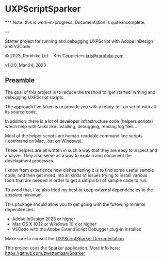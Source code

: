 # UXPScriptSparker

  *** Note: this is work-in-progress. Documentation is quite incomplete.

--

Starter project for running and debugging UXPScript with Adobe InDesign and VSCode

© 2023, Rorohiko Ltd. - Kris Coppieters
kris@rorohiko.com

v1.0.0, Mar 24, 2023

## Preamble

The goal of this project is to reduce the treshold to 'get started' writing
and debugging UXPScript scripts.

The approach I've taken is to provide you with a ready-to-run script with all its 
source code.

In addition, there is a lot of developer infrastructure code (helpers scripts) 
which help with tasks like installing, debugging, reading log files...

Most of the helper scripts are human-readable command line scripts (.command on 
Mac, .bat on Windows). 

These helpers are all written in such a way that they are easy to inspect and analyze. 
They also serve as a way to explain and document the development processes.
 
I know from experience how disheartening it is to find some useful sample code, 
and then get mired into all kinds of issues trying to install various tools 
that are needed in order to get a simple bit of sample code to run.

To avoid that, I've also tried my best to keep external dependencies 
to the absolute minimum.

This package should allow you to get going with the following minimal 
dependencies:

- Adobe InDesign 2023 or higher
- Mac OS X 10.12 or Windows 10.x or higher
- VSCode with the Adobe ExtendScript Debugger plug-in installed

Make sure to consult the [UXPScriptSparker Documentation](https://github.com/zwettemaan/UXPScriptSparker/wiki/UXPScriptSparker-Documentation)

This project uses the Sparker application. More info here: https://github.com/zwettemaan/Sparker
